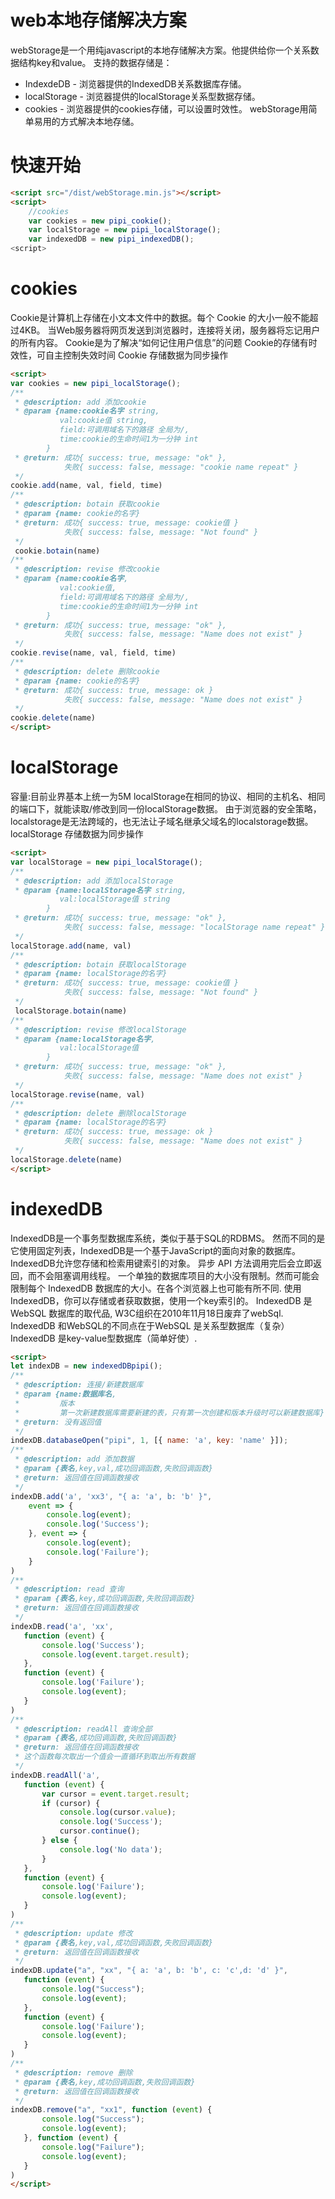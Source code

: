 <!--
 * @Author: pipi
 * @Email: pisenliang@gmail.com
 * @LastEditors: pipi
 * @Date: 2019-04-01 14:18:20
 * @LastEditTime: 2019-05-17 14:51:52
 -->

# web本地存储解决方案
webStorage是一个用纯javascript的本地存储解决方案。他提供给你一个关系数据结构key和value。
支持的数据存储是：
* IndexdeDB - 浏览器提供的IndexedDB关系数据库存储。
* localStorage - 浏览器提供的localStorage关系型数据存储。
* cookies - 浏览器提供的cookies存储，可以设置时效性。
webStorage用简单易用的方式解决本地存储。

# 快速开始
```HTML
<script src="/dist/webStorage.min.js"></script>
<script>
    //cookies
    var cookies = new pipi_cookie();
    var localStorage = new pipi_localStorage();
    var indexedDB = new pipi_indexedDB();
<script>
```
# cookies
Cookie是计算机上存储在小文本文件中的数据。每个 Cookie 的大小一般不能超过4KB。
当Web服务器将网页发送到浏览器时，连接将关闭，服务器将忘记用户的所有内容。
Cookie是为了解决“如何记住用户信息”的问题 
Cookie的存储有时效性，可自主控制失效时间
Cookie 存储数据为同步操作
```HTML
<script>
var cookies = new pipi_localStorage();
/**
 * @description: add 添加cookie
 * @param {name:cookie名字 string,
           val:cookie值 string,
           field:可调用域名下的路径 全局为/,
           time:cookie的生命时间1为一分钟 int
        } 
 * @return: 成功{ success: true, message: "ok" },
            失败{ success: false, message: "cookie name repeat" }
 */
cookie.add(name, val, field, time)
/**
 * @description: botain 获取cookie
 * @param {name: cookie的名字}
 * @return: 成功{ success: true, message: cookie值 }
            失败{ success: false, message: "Not found" }
 */
 cookie.botain(name)
/**
 * @description: revise 修改cookie
 * @param {name:cookie名字,
           val:cookie值,
           field:可调用域名下的路径 全局为/,
           time:cookie的生命时间1为一分钟 int
        } 
 * @return: 成功{ success: true, message: "ok" },
            失败{ success: false, message: "Name does not exist" }
 */
cookie.revise(name, val, field, time)
/**
 * @description: delete 删除cookie
 * @param {name: cookie的名字}
 * @return: 成功{ success: true, message: ok }
            失败{ success: false, message: "Name does not exist" }
 */
cookie.delete(name)
</script>
```
# localStorage
容量:目前业界基本上统一为5M
localStorage在相同的协议、相同的主机名、相同的端口下，就能读取/修改到同一份localStorage数据。
由于浏览器的安全策略，localstorage是无法跨域的，也无法让子域名继承父域名的localstorage数据。
localStorage 存储数据为同步操作
```HTML
<script>
var localStorage = new pipi_localStorage();
/**
 * @description: add 添加localStorage
 * @param {name:localStorage名字 string,
           val:localStorage值 string
        } 
 * @return: 成功{ success: true, message: "ok" },
            失败{ success: false, message: "localStorage name repeat" }
 */
localStorage.add(name, val)
/**
 * @description: botain 获取localStorage
 * @param {name: localStorage的名字}
 * @return: 成功{ success: true, message: cookie值 }
            失败{ success: false, message: "Not found" }
 */
 localStorage.botain(name)
/**
 * @description: revise 修改localStorage
 * @param {name:localStorage名字,
           val:localStorage值
        } 
 * @return: 成功{ success: true, message: "ok" },
            失败{ success: false, message: "Name does not exist" }
 */
localStorage.revise(name, val)
/**
 * @description: delete 删除localStorage
 * @param {name: localStorage的名字}
 * @return: 成功{ success: true, message: ok }
            失败{ success: false, message: "Name does not exist" }
 */
localStorage.delete(name)
</script>
```
# indexedDB
IndexedDB是一个事务型数据库系统，类似于基于SQL的RDBMS。 然而不同的是它使用固定列表，IndexedDB是一个基于JavaScript的面向对象的数据库。 IndexedDB允许您存储和检索用键索引的对象。
异步 API 方法调用完后会立即返回，而不会阻塞调用线程。
一个单独的数据库项目的大小没有限制。然而可能会限制每个 IndexedDB 数据库的大小。在各个浏览器上也可能有所不同.
使用IndexedDB，你可以存储或者获取数据，使用一个key索引的。
IndexedDB 是 WebSQL 数据库的取代品, W3C组织在2010年11月18日废弃了webSql.  IndexedDB 和WebSQL的不同点在于WebSQL 是关系型数据库（复杂）IndexedDB 是key-value型数据库（简单好使）.
```HTML
<script>
let indexDB = new indexedDBpipi();
/**
 * @description: 连接/新建数据库
 * @param {name:数据库名,
 *         版本
 *         第一次新建数据库需要新建的表，只有第一次创建和版本升级时可以新建数据库} 
 * @return: 没有返回值
 */
indexDB.databaseOpen("pipi", 1, [{ name: 'a', key: 'name' }]);
/**
 * @description: add 添加数据
 * @param {表名,key,val,成功回调函数,失败回调函数} 
 * @return: 返回值在回调函数接收
 */
indexDB.add('a', 'xx3', "{ a: 'a', b: 'b' }",
    event => {
        console.log(event);
        console.log('Success');
    }, event => {
        console.log(event);
        console.log('Failure');
    }
)
/**
 * @description: read 查询
 * @param {表名,key,成功回调函数,失败回调函数} 
 * @return: 返回值在回调函数接收
 */
indexDB.read('a', 'xx',
   function (event) {
       console.log('Success');
       console.log(event.target.result);
   },
   function (event) {
       console.log('Failure');
       console.log(event);
   }
)
/**
 * @description: readAll 查询全部
 * @param {表名,成功回调函数,失败回调函数} 
 * @return: 返回值在回调函数接收
 * 这个函数每次取出一个值会一直循环到取出所有数据
 */
indexDB.readAll('a',
   function (event) {
       var cursor = event.target.result;
       if (cursor) {
           console.log(cursor.value);
           console.log('Success');
           cursor.continue();
       } else {
           console.log('No data');
       }
   },
   function (event) {
       console.log('Failure');
       console.log(event);
   }
)
/**
 * @description: update 修改
 * @param {表名,key,val,成功回调函数,失败回调函数} 
 * @return: 返回值在回调函数接收
 */
indexDB.update("a", "xx", "{ a: 'a', b: 'b', c: 'c',d: 'd' }",
   function (event) {
       console.log("Success");
       console.log(event);
   },
   function (event) {
       console.log('Failure');
       console.log(event);
   }
)
/**
 * @description: remove 删除
 * @param {表名,key,成功回调函数,失败回调函数} 
 * @return: 返回值在回调函数接收
 */
indexDB.remove("a", "xx1", function (event) {
       console.log("Success");
       console.log(event);
   }, function (event) {
       console.log("Failure");
       console.log(event);
   }
)
</script>
```
